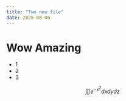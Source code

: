 ```yaml
---
title: "Two new file"
date: 2025-08-06
---
```


# Wow Amazing

- 1
- 2
- 3

$$
\iiint e^{-x^2} dx dy dz
$$